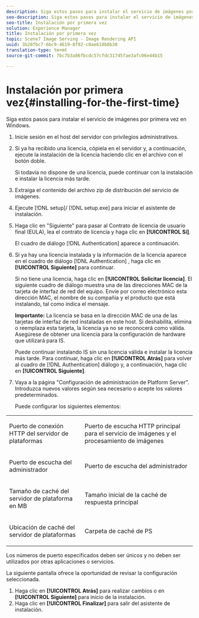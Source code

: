 ```yaml
---
description: Siga estos pasos para instalar el servicio de imágenes por primera vez en Windows.
seo-description: Siga estos pasos para instalar el servicio de imágenes por primera vez en Windows.
seo-title: Instalación por primera vez
solution: Experience Manager
title: Instalación por primera vez
topic: Scene7 Image Serving - Image Rendering API
uuid: 3b28fbc7-6bc9-4619-8f92-c0ae610b8b30
translation-type: tm+mt
source-git-commit: 7bc7b3a86fbcdc57cfdc31745fae3afc06e44b15

---
```



# Instalación por primera vez{#installing-for-the-first-time}

Siga estos pasos para instalar el servicio de imágenes por primera vez en Windows.

1. Inicie sesión en el host del servidor con privilegios administrativos.
1. Si ya ha recibido una licencia, cópiela en el servidor y, a continuación, ejecute la instalación de la licencia haciendo clic en el archivo con el botón doble.

   Si todavía no dispone de una licencia, puede continuar con la instalación e instalar la licencia más tarde.
1. Extraiga el contenido del archivo zip de distribución del servicio de imágenes.
1. Ejecute [!DNL setup]/ [!DNL setup.exe] para iniciar el asistente de instalación.
1. Haga clic en &quot;Siguiente&quot; para pasar al Contrato de licencia de usuario final (EULA), lea el contrato de licencia y haga clic en **[!UICONTROL Sí]**.

   El cuadro de diálogo [!DNL Authentication] aparece a continuación.
1. Si ya hay una licencia instalada y la información de la licencia aparece en el cuadro de diálogo [!DNL Authentication] , haga clic en **[!UICONTROL Siguiente]** para continuar.

   Si no tiene una licencia, haga clic en **[!UICONTROL Solicitar licencia]**. El siguiente cuadro de diálogo muestra una de las direcciones MAC de la tarjeta de interfaz de red del equipo. Envíe por correo electrónico esta dirección MAC, el nombre de su compañía y el producto que está instalando, tal como indica el mensaje.

   **Importante:** La licencia se basa en la dirección MAC de una de las tarjetas de interfaz de red instaladas en este host. Si deshabilita, elimina o reemplaza esta tarjeta, la licencia ya no se reconocerá como válida. Asegúrese de obtener una licencia para la configuración de hardware que utilizará para IS.

   Puede continuar instalando IS sin una licencia válida e instalar la licencia más tarde. Para continuar, haga clic en **[!UICONTROL Atrás]** para volver al cuadro de [!DNL Authentication] diálogo y, a continuación, haga clic en **[!UICONTROL Siguiente]**.
1. Vaya a la página &quot;Configuración de administración de Platform Server&quot;. Introduzca nuevos valores según sea necesario o acepte los valores predeterminados.

   Puede configurar los siguientes elementos:

<table id="table_AA5D7674BBBE4AD4B373066AEF413FFD"> 
 <tbody> 
  <tr> 
   <td> <p> Puerto de conexión HTTP del servidor de plataformas </p> </td> 
   <td> <p>Puerto de escucha HTTP principal para el servicio de imágenes y el procesamiento de imágenes </p> </td> 
  </tr> 
  <tr> 
   <td> <p> Puerto de escucha del administrador </p> </td> 
   <td> <p>Puerto de escucha del administrador </p> </td> 
  </tr> 
  <tr> 
   <td> <p> Tamaño de caché del servidor de plataforma en MB </p> </td> 
   <td> <p>Tamaño inicial de la caché de respuesta principal </p> </td> 
  </tr> 
  <tr> 
   <td> <p> Ubicación de caché del servidor de plataformas </p> </td> 
   <td> <p>Carpeta de caché de PS </p> </td> 
  </tr> 
 </tbody> 
</table>

Los números de puerto especificados deben ser únicos y no deben ser utilizados por otras aplicaciones o servicios.

La siguiente pantalla ofrece la oportunidad de revisar la configuración seleccionada.
1. Haga clic en **[!UICONTROL Atrás]** para realizar cambios o en **[!UICONTROL Siguiente]** para inicio de la instalación.
1. Haga clic en **[!UICONTROL Finalizar]** para salir del asistente de instalación.
